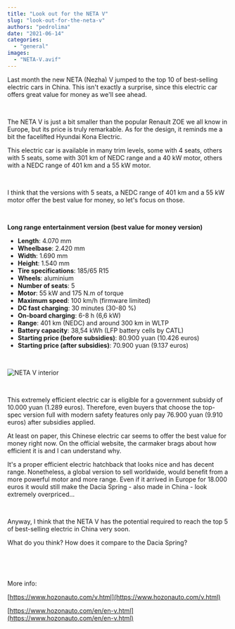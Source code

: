 ```yaml
---
title: "Look out for the NETA V"
slug: "look-out-for-the-neta-v"
authors: "pedrolima"
date: "2021-06-14"
categories: 
  - "general"
images: 
  - "NETA-V.avif"
---
```


Last month the new NETA (Nezha) V jumped to the top 10 of best-selling electric cars in China. This isn't exactly a surprise, since this electric car offers great value for money as we'll see ahead.

 

The NETA V is just a bit smaller than the popular Renault ZOE we all know in Europe, but its price is truly remarkable. As for the design, it reminds me a bit the facelifted Hyundai Kona Electric.

This electric car is available in many trim levels, some with 4 seats, others with 5 seats, some with 301 km of NEDC range and a 40 kW motor, others with a NEDC range of 401 km and a 55 kW motor.

 

I think that the versions with 5 seats, a NEDC range of 401 km and a 55 kW motor offer the best value for money, so let's focus on those.

 

**Long range entertainment version (best value for money version)**

- **Length**: 4.070 mm
- **Wheelbase**: 2.420 mm
- **Width**: 1.690 mm
- **Height**: 1.540 mm
- **Tire specifications**: 185/65 R15
- **Wheels**: aluminium
- **Number of seats**: 5
- **Motor**: 55 kW and 175 N.m of torque
- **Maximum speed**: 100 km/h (firmware limited)
- **DC fast charging**: 30 minutes (30-80 %)
- **On-board charging**: 6-8 h (6,6 kW)
- **Range**: 401 km (NEDC) and around 300 km in WLTP
- **Battery capacity**: 38,54 kWh (LFP battery cells by CATL)
- **Starting price (before subsidies)**: 80.900 yuan (10.426 euros)
- **Starting price (after subsidies)**: 70.900 yuan (9.137 euros)

 

![NETA V interior](images/NETA-V-interior.avif)

 

This extremely efficient electric car is eligible for a government subsidy of 10.000 yuan (1.289 euros). Therefore, even buyers that choose the top-spec version full with modern safety features only pay 76.900 yuan (9.910 euros) after subsidies applied.

At least on paper, this Chinese electric car seems to offer the best value for money right now. On the official website, the carmaker brags about how efficient it is and I can understand why.

It's a proper efficient electric hatchback that looks nice and has decent range. Nonetheless, a global version to sell worldwide, would benefit from a more powerful motor and more range. Even if it arrived in Europe for 18.000 euros it would still make the Dacia Spring - also made in China - look extremely overpriced...

 

Anyway, I think that the NETA V has the potential required to reach the top 5 of best-selling electric in China very soon.

What do you think? How does it compare to the Dacia Spring?

 

 

More info:

[https://www.hozonauto.com/v.html](https://www.hozonauto.com/v.html)

[https://www.hozonauto.com/en/en-v.html](https://www.hozonauto.com/en/en-v.html)
